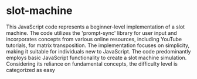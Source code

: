 # slot-machine
This JavaScript code represents a beginner-level implementation of a slot machine. 
The code utilizes the 'prompt-sync' library for user input and incorporates concepts from various online resources, including YouTube tutorials, for matrix transposition. The implementation focuses on simplicity, making it suitable for individuals new to JavaScript. The code predominantly employs basic JavaScript functionality to create a slot machine simulation. Considering its reliance on fundamental concepts, the difficulty level is categorized as easy
